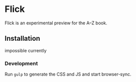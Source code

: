 # Flick

Flick is an experimental preview for the A–Z book.

## Installation

impossible currently

### Development

Run `gulp` to generate the CSS and JS and start browser-sync.
